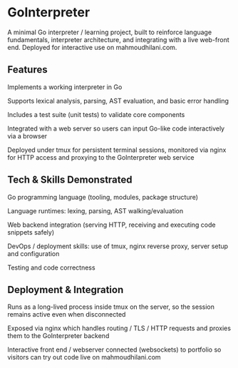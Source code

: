 # GoInterpreter

A minimal Go interpreter / learning project, built to reinforce language fundamentals, interpreter architecture, and integrating with a live web-front end. Deployed for interactive use on mahmoudhilani.com.

## Features

Implements a working interpreter in Go

Supports lexical analysis, parsing, AST evaluation, and basic error handling

Includes a test suite (unit tests) to validate core components

Integrated with a web server so users can input Go-like code interactively via a browser

Deployed under tmux for persistent terminal sessions, monitored via nginx for HTTP access and proxying to the GoInterpreter web service

## Tech & Skills Demonstrated

Go programming language (tooling, modules, package structure)

Language runtimes: lexing, parsing, AST walking/evaluation

Web backend integration (serving HTTP, receiving and executing code snippets safely)

DevOps / deployment skills: use of tmux, nginx reverse proxy, server setup and configuration

Testing and code correctness

## Deployment & Integration

Runs as a long-lived process inside tmux on the server, so the session remains active even when disconnected

Exposed via nginx which handles routing / TLS / HTTP requests and proxies them to the GoInterpreter backend

Interactive front end / webserver connected (websockets) to portfolio so visitors can try out code live on mahmoudhilani.com
